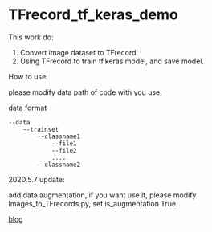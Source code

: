 # TFrecord_tf_keras_demo #

This work do:

1. Convert image dataset to TFrecord. 
2. Using TFrecord to train tf.keras model, and save model.

How to use:

please modify data path of code with you use. 

data format

```
--data    
    --trainset
        --classname1
            --file1
            --file2
            ....
        --classname2
```

2020.5.7 update:

add data augmentation, if you want use it, please modify Images_to_TFrecords.py, set is_augmentation True.

[blog](https://blog.csdn.net/a362682954/article/details/105960320)   

